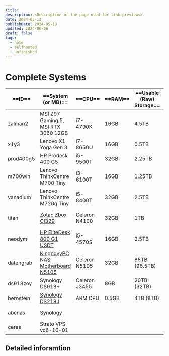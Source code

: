 ```yaml
---
title: 
description: <Description of the page used for link previews>
date: 2024-05-13
publishDate: 2024-05-13
updated: 2024-06-06
draft: false
tags:
  - note
  - selfhosted
  - unfinished
---
```

 
# Complete Systems

| ==ID==    | ==System (or MB)==                                                               | ==CPU==       | ==RAM== | ==Usable (Raw) Storage==       | ==Usage==       |
| --------- | -------------------------------------------------------------------------------- | ------------- | ------- | ------------------------------ | --------------- |
| zalman2   | MSI Z97 Gaming 5, MSI RTX 3060 12GB                                              | i7-4790K      | 16GB    | 4.5TB                          | gaming PC       |
| x1y3      | Lenovo X1 Yoga Gen 3                                                             | i7-8650U      | 16GB    | 0.5TB                          | Laptop          |
| prod400g5 | HP Prodesk 400 G5                                                                | i5-9500T      | 32GB    | 2.25TB                         | substitute PC   |
| m700win   | Lenovo ThinkCentre M700 Tiny                                                     | i3-6100T      | 16GB    | 1.25TB                         | PC at home      |
| vanadium  | Lenovo ThinkCentre M720q Tiny                                                    | i5-8400T      | 32GB    | 2.5TB                          | PVE (test)      |
| titan     | [Zotac Zbox CI329](https://www.amazon.de/gp/product/B07H569HM2/)                 | Celeron N4100 | 32GB    | 1TB                            | PVE (always-on) |
| neodym    | [HP EliteDesk 800 G1 USDT](https://www.amazon.de/gp/product/B07F1S9GXS/)         | i5-4570S      | 16GB    | 2.5TB                          | PVE (offsite)   |
| datengrab | [KingnovyPC NAS Motherboard N5105](https://www.amazon.de/gp/product/B0BYVMNMR9/) | Celeron N5105 | 32GB    | 85TB (96.5TB)                  | unraid          |
| ds918zoy  | Synology DS918+                                                                  | Celeron J3455 | 8GB     | 20TB (32TB)                    | NAS (private)   |
| bernstein | [Synology DS218J](https://www.amazon.de/gp/product/B076S8NSCD/)                  | ARM CPU       | 0.5GB   | 4TB (8TB)                      | NAS (backup)    |
| abcnas    | Synology                                                                         |               |         |                                | NAS (business)  |
| ceres     | Strato VPS vc6-16-01                                                             |               |         |                                |                 |


## Detailed inforamtion

